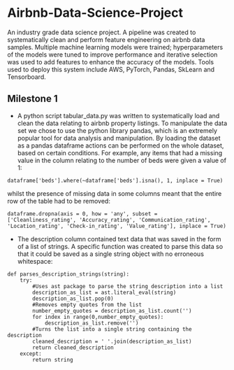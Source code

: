 # Airbnb-Data-Science-Project
An industry grade data science project. A pipeline was created to systematically clean and perform feature engineering on airbnb data samples. Multiple machine learning models were trained; hyperparameters of the models were tuned to improve performance and iterative selection was used to add features to enhance the accuracy of the models. Tools used to deploy this system include AWS, PyTorch, Pandas, SkLearn and Tensorboard.

## Milestone 1
- A python script tabular_data.py was written to systematically load and clean the data relating to airbnb property listings. To manipulate the data set we chose to use the python library pandas, which is an extremely popular tool for data analysis and manipulation. By loading the dataset as a pandas dataframe actions can be performed on the whole dataset, based on certain conditions. For example, any items that had a missing value in the column relating to the number of beds were given a value of 1:
```
dataframe['beds'].where(~dataframe['beds'].isna(), 1, inplace = True)
```
whilst the presence of missing data in some columns meant that the entire row of the table had to be removed:
```
dataframe.dropna(axis = 0, how = 'any', subset = ['Cleanliness_rating', 'Accuracy_rating', 'Communication_rating', 'Location_rating', 'Check-in_rating', 'Value_rating'], inplace = True)
```
- The description column contained text data that was saved in the form of a list of strings. A specific function was created to parse this data so that it could be saved as a single string object with no erroneous whitespace:
```
def parses_description_strings(string):
    try:
        #Uses ast package to parse the string description into a list
        description_as_list = ast.literal_eval(string)
        description_as_list.pop(0)
        #Removes empty quotes from the list
        number_empty_quotes = description_as_list.count('')
        for index in range(0,number_empty_quotes):
            description_as_list.remove('')
        #Turns the list into a single string containing the description
        cleaned_description = ' '.join(description_as_list)
        return cleaned_description
    except: 
        return string
```
